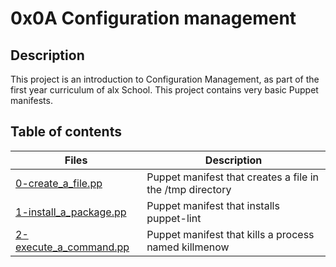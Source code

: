 # 0x0A Configuration management

## Description
This project is an introduction to Configuration Management, as part of the first year curriculum of alx School.
This project contains very basic Puppet manifests.

## Table of contents
Files | Description
----- | -----------
[0-create_a_file.pp](./0-create_a_file.pp) | Puppet manifest that creates a file in the /tmp directory
[1-install_a_package.pp](./1-install_a_package.pp) | Puppet manifest that installs puppet-lint
[2-execute_a_command.pp](./2-execute_a_command.pp) | Puppet manifest that kills a process named killmenow


